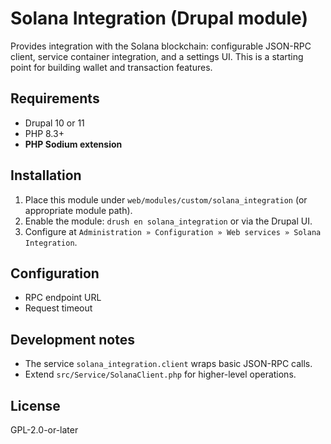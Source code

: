 # Solana Integration (Drupal module)

Provides integration with the Solana blockchain: configurable JSON-RPC client, service container integration, and a settings UI. This is a starting point for building wallet and transaction features.

## Requirements
- Drupal 10 or 11
- PHP 8.3+
- **PHP Sodium extension**

## Installation
1. Place this module under `web/modules/custom/solana_integration` (or appropriate module path).
2. Enable the module: `drush en solana_integration` or via the Drupal UI.
3. Configure at `Administration » Configuration » Web services » Solana Integration`.

## Configuration
- RPC endpoint URL
- Request timeout

## Development notes
- The service `solana_integration.client` wraps basic JSON-RPC calls.
- Extend `src/Service/SolanaClient.php` for higher-level operations.

## License
GPL-2.0-or-later

